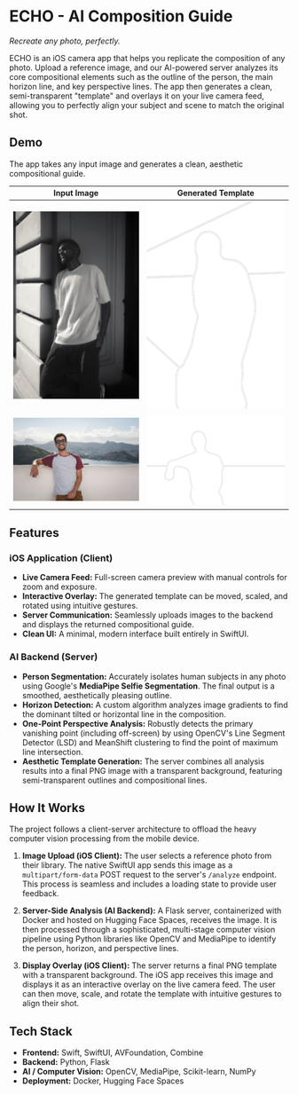 # ECHO - AI Composition Guide

*Recreate any photo, perfectly.*

ECHO is an iOS camera app that helps you replicate the composition of any photo. Upload a reference image, and our AI-powered server analyzes its core compositional elements such as the outline of the person, the main horizon line, and key perspective lines. The app then generates a clean, semi-transparent "template" and overlays it on your live camera feed, allowing you to perfectly align your subject and scene to match the original shot.

## Demo

The app takes any input image and generates a clean, aesthetic compositional guide.

| Input Image | Generated Template | 
| --- | --- | 
| ![Image 1](/ExampleImages/image1.png) | ![Outline 1](/ExampleImages/outline1.png) | 
| ![Image 2](/ExampleImages/image2.png) | ![Outline 2](/ExampleImages/outline2.png) | 


## Features

### iOS Application (Client)

* **Live Camera Feed:** Full-screen camera preview with manual controls for zoom and exposure.
* **Interactive Overlay:** The generated template can be moved, scaled, and rotated using intuitive gestures.
* **Server Communication:** Seamlessly uploads images to the backend and displays the returned compositional guide.
* **Clean UI:** A minimal, modern interface built entirely in SwiftUI.

### AI Backend (Server)

* **Person Segmentation:** Accurately isolates human subjects in any photo using Google's **MediaPipe Selfie Segmentation**. The final output is a smoothed, aesthetically pleasing outline.
* **Horizon Detection:** A custom algorithm analyzes image gradients to find the dominant tilted or horizontal line in the composition.
* **One-Point Perspective Analysis:** Robustly detects the primary vanishing point (including off-screen) by using OpenCV's Line Segment Detector (LSD) and MeanShift clustering to find the point of maximum line intersection.
* **Aesthetic Template Generation:** The server combines all analysis results into a final PNG image with a transparent background, featuring semi-transparent outlines and compositional lines.

## How It Works

The project follows a client-server architecture to offload the heavy computer vision processing from the mobile device.

1. **Image Upload (iOS Client):** The user selects a reference photo from their library. The native SwiftUI app sends this image as a `multipart/form-data` POST request to the server's `/analyze` endpoint. This process is seamless and includes a loading state to provide user feedback.

2. **Server-Side Analysis (AI Backend):** A Flask server, containerized with Docker and hosted on Hugging Face Spaces, receives the image. It is then processed through a sophisticated, multi-stage computer vision pipeline using Python libraries like OpenCV and MediaPipe to identify the person, horizon, and perspective lines.

3. **Display Overlay (iOS Client):** The server returns a final PNG template with a transparent background. The iOS app receives this image and displays it as an interactive overlay on the live camera feed. The user can then move, scale, and rotate the template with intuitive gestures to align their shot.

## Tech Stack

* **Frontend:** Swift, SwiftUI, AVFoundation, Combine
* **Backend:** Python, Flask
* **AI / Computer Vision:** OpenCV, MediaPipe, Scikit-learn, NumPy
* **Deployment:** Docker, Hugging Face Spaces
